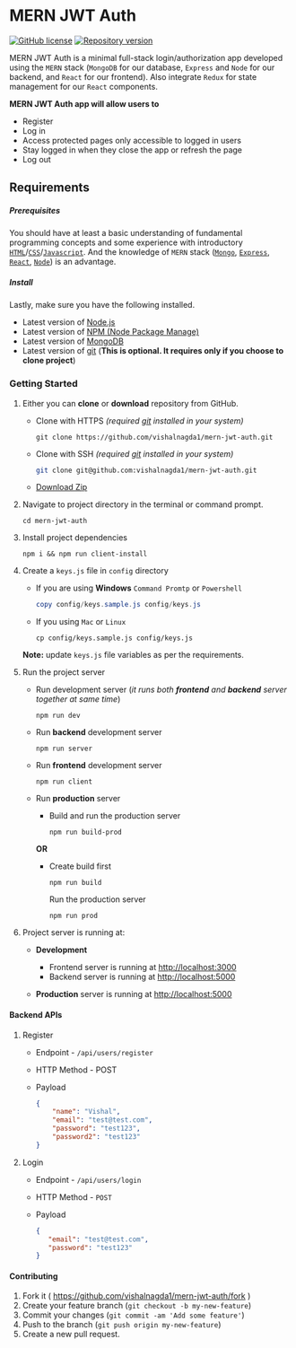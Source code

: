 # MERN JWT Auth

[![GitHub license](https://img.shields.io/github/license/vishalnagda1/mern-jwt-auth?style=plastic)](https://github.com/vishalnagda1/mern-jwt-auth/blob/master/LICENSE) [![Repository version](https://img.shields.io/badge/version-2.0.0-brightgreen?style=plastic)](https://github.com/vishalnagda1/mern-jwt-auth/releases/tag/v2.0.0)


MERN JWT Auth is a minimal full-stack login/authorization app developed using the `MERN` stack (`MongoDB` for our database, `Express` and `Node` for our backend, and `React` for our frontend). Also integrate `Redux` for state management for our `React` components.

**MERN JWT Auth app will allow users to**

- Register
- Log in
- Access protected pages only accessible to logged in users
- Stay logged in when they close the app or refresh the page
- Log out



## Requirements

##### **Prerequisites**

You should have at least a basic understanding of fundamental programming concepts and some experience with introductory [`HTML`](https://developer.mozilla.org/en-US/docs/Web/HTML)/[`CSS`](https://developer.mozilla.org/en-US/docs/Learn/CSS)/[`Javascript`](https://developer.mozilla.org/en-US/docs/Web/JavaScript). And the knowledge of `MERN` stack  ([`Mongo`](https://university.mongodb.com/), [`Express`](https://expressjs.com/), [`React`](https://reactjs.org/), [`Node`](https://nodejs.dev/)) is an advantage.

##### **Install**

Lastly, make sure you have the following installed.

- Latest version of [Node.js](https://nodejs.org/en/)
- Latest version of [NPM (Node Package Manage)](https://www.npmjs.com/get-npm)
- Latest version of [MongoDB](https://docs.mongodb.com/manual/administration/install-community/)
- Latest version of [git](https://git-scm.com/) (**This is optional. It requires only if you choose to clone project**)



### Getting Started

1. Either you can **clone** or **download** repository from GitHub.

   - Clone with HTTPS *(required [git](https://git-scm.com/) installed in your system)*

     ```shell
     git clone https://github.com/vishalnagda1/mern-jwt-auth.git
     ```

   - Clone with SSH *(required [git](https://git-scm.com/) installed in your system)*

     ```sh
     git clone git@github.com:vishalnagda1/mern-jwt-auth.git
     ```

   - [Download Zip](https://github.com/vishalnagda1/mern-jwt-auth/archive/master.zip)

2. Navigate to project directory in the terminal or command prompt.

   ```shell
   cd mern-jwt-auth
   ```

3. Install project dependencies

   ```shell
   npm i && npm run client-install
   ```

4. Create a `keys.js` file in `config` directory

   - If you are using **Windows** `Command Promtp` or `Powershell`

     ```powershell
     copy config/keys.sample.js config/keys.js
     ```

   - If you using `Mac` or `Linux`

     ```shell
     cp config/keys.sample.js config/keys.js
     ```

   **Note:** update `keys.js` file variables as per the requirements.

5. Run the project server

   - Run development server (*it runs both **frontend** and **backend** server together at same time*)

     ```shell
     npm run dev
     ```

   - Run **backend** development server

     ```shell
     npm run server
     ```

   - Run **frontend** development server

     ```shell
     npm run client
     ```

   - Run **production** server

     - Build and run the production server

       ```shell
       npm run build-prod
       ```

     **OR**

     - Create build first

       ```shell
       npm run build
       ```

       Run the production server

       ```shell
       npm run prod
       ```

       

6. Project server is running at:

   - **Development**
     - Frontend server is running at [http://localhost:3000](http://localhost:3000)
     - Backend server is running at [http://localhost:5000](http://localhost:5000)

   - **Production** server is running at [http://localhost:5000](http://localhost:5000)



#### Backend APIs

1. Register

   - Endpoint - `/api/users/register`

   - HTTP Method - POST

   - Payload

     ```json
     {
         "name": "Vishal",
         "email": "test@test.com",
         "password": "test123",
         "password2": "test123"
     }
     ```

2. Login

   - Endpoint - `/api/users/login`

   - HTTP Method - `POST`

   - Payload

     ```json
     {
     	"email": "test@test.com",
     	"password": "test123"
     }
     ```



#### Contributing

1. Fork it ( https://github.com/vishalnagda1/mern-jwt-auth/fork )
2. Create your feature branch (`git checkout -b my-new-feature`)
3. Commit your changes (`git commit -am 'Add some feature'`)
4. Push to the branch (`git push origin my-new-feature`)
5. Create a new pull request.
